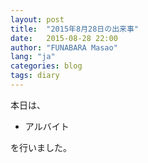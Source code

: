 ```yaml
---
layout: post
title:  "2015年8月28日の出来事"
date:   2015-08-28 22:00
author: "FUNABARA Masao"
lang: "ja"
categories: blog
tags: diary
---
```


本日は、

* アルバイト

を行いました。
